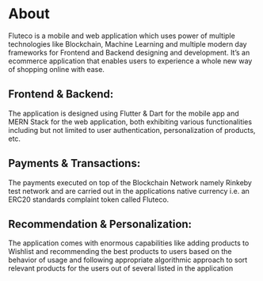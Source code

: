 # About 

Fluteco is a mobile and web application which uses power of multiple technologies like Blockchain, Machine Learning and multiple modern day frameworks for Frontend and Backend designing and development. It’s an ecommerce application that enables users to experience a whole new way of shopping online with ease. 

## Frontend & Backend: 
The application is designed using Flutter & Dart for the mobile app and MERN Stack for the web application, both exhibiting various functionalities including but not limited to user authentication, personalization of products, etc.

## Payments & Transactions: 
The payments executed on top of the Blockchain Network namely Rinkeby test network and are carried out in the applications native currency i.e. an ERC20 standards complaint token called Fluteco.

## Recommendation & Personalization: 
The application comes with enormous capabilities like adding products to Wishlist and recommending the best products to users based on the behavior of usage and following appropriate algorithmic approach to sort relevant products for the users out of several listed in the application
